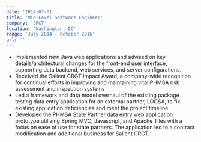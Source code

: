 ```yaml
---
date: '2014-07-01'
title: 'Mid-Level Software Engineer'
company: 'CRGT'
location: 'Washington, DC'
range: 'July 2014 - October 2016'
url: ''
---
```


- Implemented new Java web applications and advised on key details/architectural changes for the front-end user interface, supporting data backend, web services, and server configurations.
- Received the Salient CRGT Impact Award, a company-wide recognition for continual efforts in improving and maintaining vital PHMSA risk assessment and inspection systems
- Led a framework and data model overhaul of the existing package testing data entry application for an external partner, LOGSA, to fix existing application deficiencies and meet the project timeline.
- Developed the PHMSA State Partner data entry web application prototype utilizing Spring MVC, Javascript, and Apache Tiles with a focus on ease of use for state partners. The application led to a contract modification and additional business for Salient CRGT.
